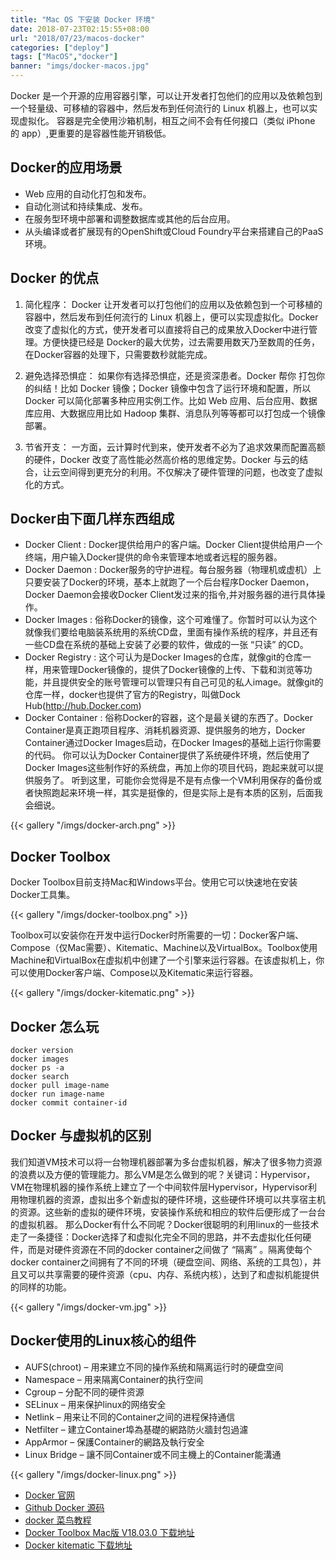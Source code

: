 ```yaml
---
title: "Mac OS 下安装 Docker 环境"
date: 2018-07-23T02:15:55+08:00
url: "2018/07/23/macos-docker"
categories: ["deploy"]
tags: ["MacOS","docker"]
banner: "imgs/docker-macos.jpg"
---
```


Docker 是一个开源的应用容器引擎，可以让开发者打包他们的应用以及依赖包到一个轻量级、可移植的容器中，然后发布到任何流行的 Linux 机器上，也可以实现虚拟化。
容器是完全使用沙箱机制，相互之间不会有任何接口（类似 iPhone 的 app）,更重要的是容器性能开销极低。

<!--more-->

## Docker的应用场景

* Web 应用的自动化打包和发布。
* 自动化测试和持续集成、发布。
* 在服务型环境中部署和调整数据库或其他的后台应用。
* 从头编译或者扩展现有的OpenShift或Cloud Foundry平台来搭建自己的PaaS环境。

## Docker 的优点

1. 简化程序：
Docker 让开发者可以打包他们的应用以及依赖包到一个可移植的容器中，然后发布到任何流行的 Linux 机器上，便可以实现虚拟化。Docker改变了虚拟化的方式，使开发者可以直接将自己的成果放入Docker中进行管理。方便快捷已经是 Docker的最大优势，过去需要用数天乃至数周的任务，在Docker容器的处理下，只需要数秒就能完成。

2. 避免选择恐惧症：
如果你有选择恐惧症，还是资深患者。Docker 帮你	打包你的纠结！比如 Docker 镜像；Docker 镜像中包含了运行环境和配置，所以 Docker 可以简化部署多种应用实例工作。比如 Web 应用、后台应用、数据库应用、大数据应用比如 Hadoop 集群、消息队列等等都可以打包成一个镜像部署。

3. 节省开支：
一方面，云计算时代到来，使开发者不必为了追求效果而配置高额的硬件，Docker 改变了高性能必然高价格的思维定势。Docker 与云的结合，让云空间得到更充分的利用。不仅解决了硬件管理的问题，也改变了虚拟化的方式。

## Docker由下面几样东西组成

* Docker Client : Docker提供给用户的客户端。Docker Client提供给用户一个终端，用户输入Docker提供的命令来管理本地或者远程的服务器。
* Docker Daemon : Docker服务的守护进程。每台服务器（物理机或虚机）上只要安装了Docker的环境，基本上就跑了一个后台程序Docker Daemon，Docker Daemon会接收Docker Client发过来的指令,并对服务器的进行具体操作。
* Docker Images : 俗称Docker的镜像，这个可难懂了。你暂时可以认为这个就像我们要给电脑装系统用的系统CD盘，里面有操作系统的程序，并且还有一些CD盘在系统的基础上安装了必要的软件，做成的一张 “只读” 的CD。
* Docker Registry : 这个可认为是Docker Images的仓库，就像git的仓库一样，用来管理Docker镜像的，提供了Docker镜像的上传、下载和浏览等功能，并且提供安全的账号管理可以管理只有自己可见的私人image。就像git的仓库一样，docker也提供了官方的Registry，叫做Dock Hub(http://hub.Docker.com)
* Docker Container : 俗称Docker的容器，这个是最关键的东西了。Docker Container是真正跑项目程序、消耗机器资源、提供服务的地方，Docker Container通过Docker Images启动，在Docker Images的基础上运行你需要的代码。 你可以认为Docker Container提供了系统硬件环境，然后使用了Docker Images这些制作好的系统盘，再加上你的项目代码，跑起来就可以提供服务了。 听到这里，可能你会觉得是不是有点像一个VM利用保存的备份或者快照跑起来环境一样，其实是挺像的，但是实际上是有本质的区别，后面我会细说。

{{< gallery "/imgs/docker-arch.png" >}}

## Docker Toolbox
Docker Toolbox目前支持Mac和Windows平台。使用它可以快速地在安装Docker工具集。

{{< gallery "/imgs/docker-toolbox.png" >}}

Toolbox可以安装你在开发中运行Docker时所需要的一切：Docker客户端、Compose（仅Mac需要）、Kitematic、Machine以及VirtualBox。Toolbox使用Machine和VirtualBox在虚拟机中创建了一个引擎来运行容器。在该虚拟机上，你可以使用Docker客户端、Compose以及Kitematic来运行容器。

{{< gallery "/imgs/docker-kitematic.png" >}}

## Docker 怎么玩
```
docker version
docker images
docker ps -a
docker search
docker pull image-name
docker run image-name
docker commit container-id
```

## Docker 与虚拟机的区别
我们知道VM技术可以将一台物理机器部署为多台虚拟机器，解决了很多物力资源的浪费以及方便的管理能力。那么VM是怎么做到的呢？关键词：Hypervisor，VM在物理机器的操作系统上建立了一个中间软件层Hypervisor，Hypervisor利用物理机器的资源，虚拟出多个新虚拟的硬件环境，这些硬件环境可以共享宿主机的资源。这些新的虚拟的硬件环境，安装操作系统和相应的软件后便形成了一台台的虚拟机器。
那么Docker有什么不同呢？Docker很聪明的利用linux的一些技术走了一条捷径：Docker选择了和虚拟化完全不同的思路，并不去虚拟化任何硬件，而是对硬件资源在不同的docker container之间做了 “隔离” 。隔离使每个docker container之间拥有了不同的环境（硬盘空间、网络、系统的工具包），并且又可以共享需要的硬件资源（cpu、内存、系统内核），达到了和虚拟机能提供的同样的功能。

{{< gallery "/imgs/docker-vm.jpg" >}}

## Docker使用的Linux核心的组件

* AUFS(chroot) – 用来建立不同的操作系统和隔离运行时的硬盘空间
* Namespace – 用来隔离Container的执行空间
* Cgroup – 分配不同的硬件资源
* SELinux – 用来保护linux的网络安全
* Netlink – 用来让不同的Container之间的进程保持通信
* Netfilter – 建立Container埠為基礎的網路防火牆封包過濾
* AppArmor – 保護Container的網路及執行安全
* Linux Bridge – 讓不同Container或不同主機上的Container能溝通

{{< gallery "/imgs/docker-linux.png" >}}

* [Docker 官网](http://www.docker.com)
* [Github Docker 源码](https://github.com/docker/docker)
* [docker 菜鸟教程](http://www.runoob.com/docker/docker-tutorial.html)
* [Docker Toolbox Mac版 V18.03.0 下载地址](http://www.pc6.com/mac/225744.html)
* [Docker kitematic 下载地址](https://github.com/docker/kitematic/releases)
<!--more-->
